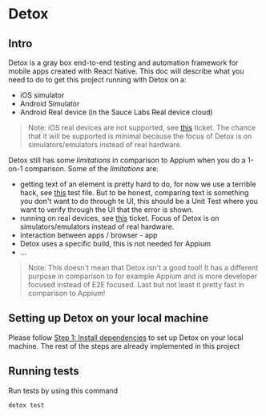# Detox

## Intro
Detox is a gray box end-to-end testing and automation framework for mobile apps created with React Native.
This doc will describe what you need to do to get this project running with Detox on a:
- iOS simulator
- Android Simulator
- Android Real device (in the Sauce Labs Real device cloud)

> Note: iOS real devices are not supported, see [this](https://github.com/wix/detox/issues/95) ticket. The chance that it will be supported is minimal because the focus of Detox is on simulators/emulators instead of real hardware.

Detox still has some *limitations* in comparison to Appium when you do a 1-on-1 comparison. Some of the *limitations* are:
- getting text of an element is pretty hard to do, for now we use a terrible hack, see [this](../tests/detox/specs/login.spec.js) test file. But to be honest, comparing text is something you don't want to do through te UI, this should be a Unit Test where you want to verify through the UI that the error is shown.
- running on real devices, see [this](https://github.com/wix/detox/issues/95) ticket. Focus of Detox is on simulators/emulators instead of real hardware.
- interaction between apps / browser - app
- Detox uses a specific build, this is not needed for Appium
- ...

> Note: This doesn't mean that Detox isn't a good tool! It has a different purpose in comparison to for example Appium and is more developer focused instead of E2E focused. 
> Last but not least it pretty fast in comparison to Appium!

## Setting up Detox on your local machine
Please follow [Step 1: Install dependencies](https://github.com/wix/Detox/blob/master/docs/Introduction.GettingStarted.md#step-1-install-dependencies) to set up Detox on your local machine.
The rest of the steps are already implemented in this project

## Running tests
Run tests by using this command

    detox test

